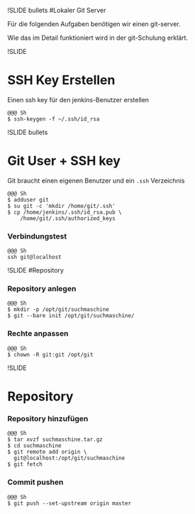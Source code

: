 !SLIDE bullets
#Lokaler Git Server

Für die folgenden Aufgaben benötigen wir einen git-server.

Wie das im Detail funktioniert wird in der git-Schulung erklärt.

!SLIDE
# SSH Key Erstellen

Einen ssh key für den jenkins-Benutzer erstellen

    @@@ Sh
    $ ssh-keygen -f ~/.ssh/id_rsa


!SLIDE bullets
# Git User + SSH key

Git braucht einen eigenen Benutzer und ein `.ssh` Verzeichnis

    @@@ Sh
    $ adduser git
    $ su git -c 'mkdir /home/git/.ssh'
    $ cp /home/jenkins/.ssh/id_rsa.pub \
        /home/git/.ssh/authorized_keys

### Verbindungstest

    @@@ Sh
    ssh git@localhost

!SLIDE 
#Repository
### Repository anlegen

    @@@ Sh
    $ mkdir -p /opt/git/suchmaschine
    $ git --bare init /opt/git/suchmaschine/

### Rechte anpassen

    @@@ Sh
    $ chown -R git:git /opt/git

!SLIDE
# Repository
### Repository hinzufügen

    @@@ Sh
    $ tar xvzf suchmaschine.tar.gz
    $ cd suchmaschine
    $ git remote add origin \
      git@localhost:/opt/git/suchmaschine
    $ git fetch

### Commit pushen

    @@@ Sh
    $ git push --set-upstream origin master

